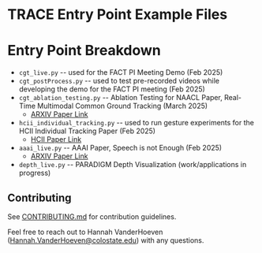 # TRACE Entry Point Example Files

# Entry Point Breakdown

- `cgt_live.py` -- used for the FACT PI Meeting Demo (Feb 2025)
- `cgt_postProcess.py` -- used to test pre-recorded videos while developing the demo for the FACT PI meeting (Feb 2025)
- `cgt_ablation_testing.py` -- Ablation Testing for NAACL Paper, Real-Time Multimodal Common Ground Tracking (March 2025)
    - [ARXIV Paper Link](https://arxiv.org/abs/2503.09511)
- `hcii_individual_tracking.py` -- used to run gesture experiments for the HCII Individual Tracking Paper (Feb 2025)
    - [HCII Paper Link](https://www.nikhilkrishnaswamy.com/assets/docs/pdfs/HCII-2025-Bradford.pdf)
- `aaai_live.py` -- AAAI Paper, Speech is not Enough (Feb 2025)
    - [ARXIV Paper Link](https://arxiv.org/abs/2412.05797)
- `depth_live.py` -- PARADIGM Depth Visualization (work/applications in progress)

## Contributing

See [CONTRIBUTING.md](CONTRIBUTING.md) for contribution guidelines.

Feel free to reach out to Hannah VanderHoeven (Hannah.VanderHoeven@colostate.edu) with any questions.
